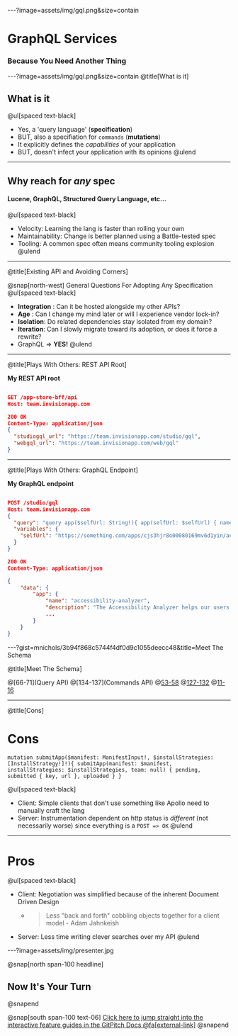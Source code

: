 ---?image=assets/img/gql.png&size=contain
# GraphQL Services
### Because You Need Another Thing

---?image=assets/img/gql.png&size=contain
@title[What is it]

## What is it

@ul[spaced text-black]
- Yes, a 'query language' (**specification**)
- BUT, also a specifiation for `commands` (**mutations**)
- It explicitly defines the _capabilities_ of your application
- BUT, doesn't infect your application with its opinions
@ulend

---

## Why reach for _any_ spec

#### Lucene, GraphQL, Structured Query Language, etc...

@ul[spaced text-black]
- Velocity: Learning the lang is faster than rolling your own
- Maintainability: Change is better planned using a Battle-tested spec
- Tooling: A common spec often means community tooling explosion
@ulend

---

@title[Existing API and Avoiding Corners]

@snap[north-west]
General Questions For Adopting Any Specification
@ul[spaced text-black]
- **Integration** : Can it be hosted alongside my other APIs?
- **Age** : Can I change my mind later or will I experience vendor lock-in?
- **Isolation**: Do related dependencies stay isolated from my domain?
- **Iteration**: Can I slowly migrate toward its adoption, or does it force a rewrite?
- GraphQL => **YES!**
@ulend

---

@title[Plays With Others: REST API Root]

**My REST API root**

```json

GET /app-store-bff/api
Host: team.invisionapp.com

200 OK
Content-Type: application/json
{
  "studiogql_url": "https://team.invisionapp.com/studio/gql",
  "webgql_url": "https://team.invisionapp.com/web/gql"
}

```

---
@title[Plays With Others: GraphQL Endpoint]

**My GraphQL endpoint**

```json

POST /studio/gql
Host: team.invisionapp.com
{
  "query": "query app($selfUrl: String!){ app(selfUrl: $selfUrl) { name, description} }",
  "variables": {
    "selfUrl": "https://something.com/apps/cjs3hjr8o00080169mv6d1yin/accessibility-analyzer/0.4.0"
  }
}

200 OK
Content-Type: application/json

{
    "data": {
        "app": {
            "name": "accessibility-analyzer",
            "description": "The Accessibility Analyzer helps our users design accessible products by analyzing a Studio file to see if it meets W3C accessibility guidelines. A11y Analyzer currently checks contrast ratios between text and backgrounds, minimum text sizes, and minimum line heights.",
            ...
        }
    }
}

```

---?gist=mnichols/3b94f868c5744f4df0d9c1055deecc48&title=Meet The Schema

@title[Meet The Schema]

@[66-71](Query API)
@[134-137](Commands API)
@[53-58](Types)
@[127-132](Inputs)
@[11-16](Enums)

---

@title[Cons]

# Cons

```
mutation submitApp($manifest: ManifestInput!, $installStrategies: [InstallStrategy!]!){ submitApp(manifest: $manifest, installStrategies: $installStrategies, team: null) { pending, submitted { key, url }, uploaded } }
```

@ul[spaced text-black]
- Client: Simple clients that don't use something like Apollo need to manually craft the lang
- Server: Instrumentation dependent on http status is _different_ (not necessarily worse) since everything is a `POST => OK`
@ulend

---

# Pros

@ul[spaced text-black]
- Client: Negotiation was simplified because of the inherent Document Driven Design
  - > Less "back and forth" cobbling objects together for a client model - Adam Jahnkeish
- Server: Less time writing clever searches over my API
@ulend

---?image=assets/img/presenter.jpg

@snap[north span-100 headline]
## Now It's Your Turn
@snapend

@snap[south span-100 text-06]
[Click here to jump straight into the interactive feature guides in the GitPitch Docs @fa[external-link]](https://gitpitch.com/docs/getting-started/tutorial/)
@snapend
